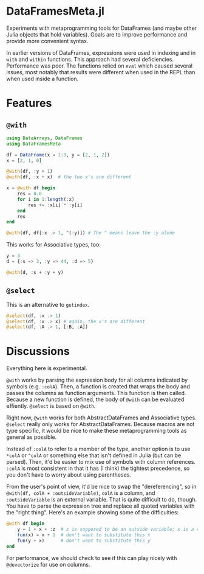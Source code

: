 # DataFramesMeta.jl

Experiments with metaprogramming tools for DataFrames (and maybe other
Julia objects that hold variables). Goals are to improve performance
and provide more convenient syntax.

In earlier versions of DataFrames, expressions were used in indexing
and in `with` and `within` functions. This approach had several
deficiencies. Performance was poor. The functions relied on `eval`
which caused several issues, most notably that results were different
when used in the REPL than when used inside a function.

# Features

## `@with`

```julia
using DataArrays, DataFrames
using DataFramesMeta

df = DataFrame(x = 1:3, y = [2, 1, 2])
x = [2, 1, 0]

@with(df, :y + 1)
@with(df, :x + x)  # the two x's are different

x = @with df begin
    res = 0.0
    for i in 1:length(:x)
        res += :x[i] * :y[i]
    end
    res
end

@with(df, df[:x .> 1, ^(:y)]) # The ^ means leave the :y alone

```

This works for Associative types, too:

```julia
y = 3
d = {:s => 3, :y => 44, :d => 5}

@with(d, :s + :y + y)
```

## `@select`

This is an alternative to `getindex`.

```julia
@select(df, :x .> 1)
@select(df, :x .> x) # again, the x's are different
@select(df, :A .> 1, [:B, :A])
```

# Discussions

Everything here is experimental.

`@with` works by parsing the expression body for all columns
indicated by symbols (e.g. `:colA`). Then, a function is created that
wraps the body and passes the columns as function arguments. This
function is then called. Because a new function is defined, the body
of `@with` can be evaluated effiently. `@select` is based on `@with`.

Right now, `@with` works for both AbstractDataFrames and Associative
types. `@select` really only works for AbstractDataFrames. Because
macros are not type specific, it would be nice to make these
metaprogramming tools as general as possible.

Instead of `:colA` to refer to a member of the type, another option is
to use `*colA` or `^colA` or something else that isn't defined in
Julia (but can be parsed). Then, it'd be easier to mix use of symbols
with column references. `:colA` is most consistent in that it has (I
think) the tightest precedence, so you don't have to worry about using
parentheses. 

From the user's point of view, it'd be nice to swap the
"dereferencing", so in `@with(df, colA + :outsideVariable)`, `colA` is
a column, and `:outsideVariable` is an external variable. That is quite
difficult to do, though. You have to parse the expression tree and
replace all quoted variables with the "right thing". Here's an example
showing some of the difficulties:

```julia
@with df begin
    y = 1 + x + :z  # z is supposed to be an outside variable; x is a column
    fun(x) = x + 1  # don't want to substitute this x
    fun(y + x)      # don't want to substitute this y
end
```

For performance, we should check to see if this can play nicely with
`@devectorize` for use on columns.

